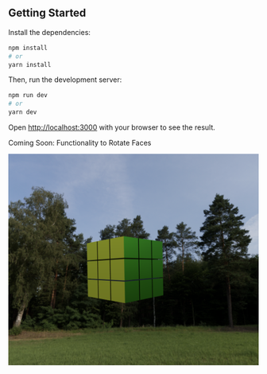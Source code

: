 
## Getting Started

Install the dependencies:

```bash
npm install
# or
yarn install
```

Then, run the development server:

```bash
npm run dev
# or
yarn dev
```

Open [http://localhost:3000](http://localhost:3000) with your browser to see the result.

Coming Soon: Functionality to Rotate Faces

![Demo](public/images/Sample.png)

